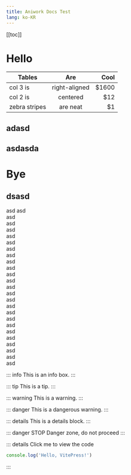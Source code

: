 ```yaml
---
title: Aniwork Docs Test
lang: ko-KR
---
```


[[toc]]

# Hello

| Tables        |      Are      |  Cool |
| ------------- | :-----------: | ----: |
| col 3 is      | right-aligned | $1600 |
| col 2 is      |   centered    |   $12 |
| zebra stripes |   are neat    |    $1 |

## adasd

## asdasda

# Bye

## dsasd
asd
asd<br>asd<br>asd<br>asd<br>asd<br>asd<br>asd<br>asd<br>asd<br>asd<br>asd<br>asd<br>asd<br>asd<br>asd<br>
asd<br>asd<br>asd<br>asd<br>asd<br>asd<br>asd<br>asd<br>asd<br>asd<br>

::: info
This is an info box.
:::

::: tip
This is a tip.
:::

::: warning
This is a warning.
:::

::: danger
This is a dangerous warning.
:::

::: details
This is a details block.
:::

::: danger STOP
Danger zone, do not proceed
:::

::: details Click me to view the code
```js
console.log('Hello, VitePress!')
```
:::
